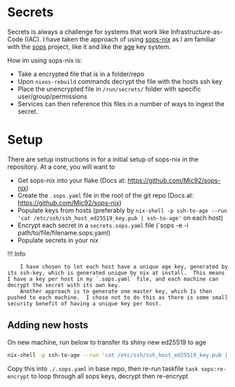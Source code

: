 # Secrets

Secrets is always a challenge for systems that work like Infrastructure-as-Code (IAC).  I have taken the approach of using [sops-nix](https://github.com/Mic92/sops-nix) as I am familiar with the [sops](https://github.com/getsops/sops) project, like it and like the [age](https://github.com/FiloSottile/age) key system.

How im using sops-nix is:

* Take a encrypted file that is in a folder/repo
* Upon `nixos-rebuild` commands decrypt the file with the hosts ssh key
* Place the unencrypted file in `/run/secrets/` folder with specific user/group/permissions
* Services can then reference this files in a number of ways to ingest the secret.

# Setup

There are setup instructions in for a initial setup of sops-nix in the repository.  At a core, you will want to
* Get sops-nix into your flake (Docs at: https://github.com/Mic92/sops-nix)
* Create the `.sops.yaml` file in the root of the git repo (Docs at: https://github.com/Mic92/sops-nix)
* Populate keys from hosts (preferably by `nix-shell -p ssh-to-age --run 'cat /etc/ssh/ssh_host_ed25519_key.pub | ssh-to-age'` on each host)
* Encrypt each secret in a `secrets.sops.yaml` file (`sops -e -i path/to/file/filename.sops.yaml)
* Populate secrets in your nix

!!! Info

        I have chosen to let each host have a unique age key, generated by its ssh-key, which is generated unique by nix at install.  This means I have a key per host in my `.sops.yaml` file, and each machine can decrypt the secret with its own key.
        Another approach is to generate one master key, which Is then pushed to each machine.  I chose not to do this as there is some small security benefit of having a unique key per host.

## Adding new hosts

On new machine, run below to transfer its shiny new ed25519 to age

```sh
nix-shell -p ssh-to-age --run 'cat /etc/ssh/ssh_host_ed25519_key.pub | ssh-to-age'
```

Copy this into `./.sops.yaml` in base repo, then re-run taskfile `task sops:re-encrypt` to loop through all sops keys, decrypt then re-encrypt

